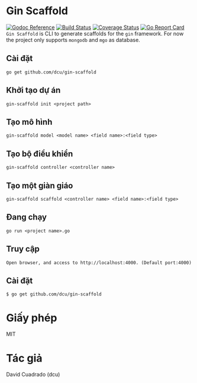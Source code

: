 # Gin Scaffold

[![Godoc Reference](https://godoc.org/github.com/dcu/gin-scaffold?status.svg)](http://godoc.org/github.com/dcu/gin-scaffold)
[![Build Status](https://travis-ci.org/dcu/gin-scaffold.svg?branch=master)](https://travis-ci.org/dcu/gin-scaffold)
[![Coverage Status](https://coveralls.io/repos/github/mattn/go-colorable/badge.svg?branch=master)](https://coveralls.io/github/dcu/gin-scaffold?branch=master)
[![Go Report Card](https://goreportcard.com/badge/dcu/gin-scaffold)](https://goreportcard.com/report/dcu/gin-scaffold)
`Gin Scaffold` is CLI to generate scaffolds for the `gin` framework.
For now the project only supports `mongodb` and `mgo` as database.

## Cài đặt

	go get github.com/dcu/gin-scaffold

## Khởi tạo dự án

	gin-scaffold init <project path>

## Tạo mô hình

	gin-scaffold model <model name> <field name>:<field type>

## Tạo bộ điều khiển

	gin-scaffold controller <controller name>

## Tạo một giàn giáo

	gin-scaffold scaffold <controller name> <field name>:<field type>

## Đang chạy

	go run <project name>.go

## Truy cập

	Open browser, and access to http://localhost:4000. (Default port:4000)

## Cài đặt

```
$ go get github.com/dcu/gin-scaffold
```

# Giấy phép

MIT

# Tác giả

David Cuadrado (dcu)